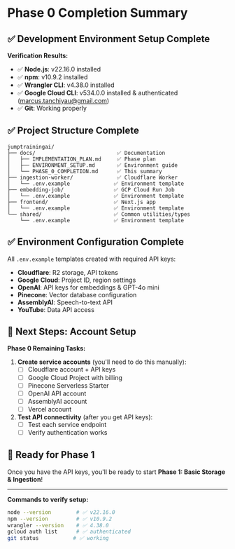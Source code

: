 # Phase 0 Completion Summary

## ✅ Development Environment Setup Complete

**Verification Results:**
- ✅ **Node.js**: v22.16.0 installed
- ✅ **npm**: v10.9.2 installed  
- ✅ **Wrangler CLI**: v4.38.0 installed
- ✅ **Google Cloud CLI**: v534.0.0 installed & authenticated (marcus.tanchiyau@gmail.com)
- ✅ **Git**: Working properly

## ✅ Project Structure Complete

```
jumptrainingai/
├── docs/                          ✅ Documentation
│   ├── IMPLEMENTATION_PLAN.md     ✅ Phase plan  
│   ├── ENVIRONMENT_SETUP.md       ✅ Environment guide
│   └── PHASE_0_COMPLETION.md      ✅ This summary
├── ingestion-worker/              ✅ Cloudflare Worker
│   └── .env.example              ✅ Environment template
├── embedding-job/                ✅ GCP Cloud Run Job
│   └── .env.example              ✅ Environment template  
├── frontend/                     ✅ Next.js app
│   └── .env.example              ✅ Environment template
└── shared/                       ✅ Common utilities/types
    └── .env.example              ✅ Environment template
```

## ✅ Environment Configuration Complete

All `.env.example` templates created with required API keys:
- **Cloudflare**: R2 storage, API tokens
- **Google Cloud**: Project ID, region settings
- **OpenAI**: API keys for embeddings & GPT-4o mini
- **Pinecone**: Vector database configuration
- **AssemblyAI**: Speech-to-text API
- **YouTube**: Data API access

## 🔑 Next Steps: Account Setup

**Phase 0 Remaining Tasks:**
1. **Create service accounts** (you'll need to do this manually):
   - [ ] Cloudflare account + API keys
   - [ ] Google Cloud Project with billing
   - [ ] Pinecone Serverless Starter
   - [ ] OpenAI API account  
   - [ ] AssemblyAI account
   - [ ] Vercel account

2. **Test API connectivity** (after you get API keys):
   - [ ] Test each service endpoint
   - [ ] Verify authentication works

## 🚀 Ready for Phase 1

Once you have the API keys, you'll be ready to start **Phase 1: Basic Storage & Ingestion**!

---

**Commands to verify setup:**
```bash
node --version        # ✅ v22.16.0
npm --version         # ✅ v10.9.2  
wrangler --version    # ✅ 4.38.0
gcloud auth list      # ✅ authenticated
git status           # ✅ working
```
